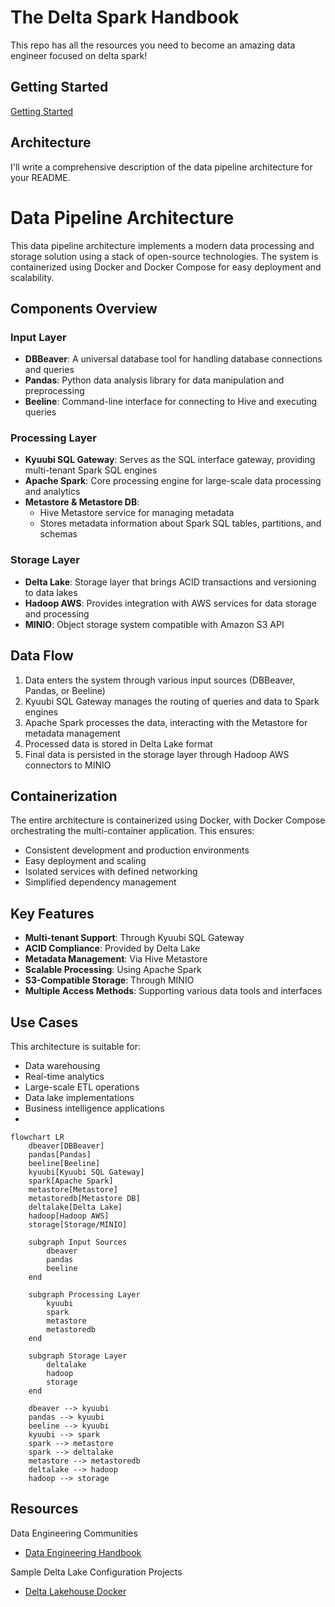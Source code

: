 # The Delta Spark Handbook
This repo has all the resources you need to become an amazing data engineer focused on delta spark!

## Getting Started

[Getting Started](accelerator/materials/1-getting-started/readme.md)


## Architecture

I'll write a comprehensive description of the data pipeline architecture for your README.

# Data Pipeline Architecture

This data pipeline architecture implements a modern data processing and storage solution using a stack of open-source technologies. The system is containerized using Docker and Docker Compose for easy deployment and scalability.

## Components Overview

### Input Layer
- **DBBeaver**: A universal database tool for handling database connections and queries
- **Pandas**: Python data analysis library for data manipulation and preprocessing
- **Beeline**: Command-line interface for connecting to Hive and executing queries

### Processing Layer
- **Kyuubi SQL Gateway**: Serves as the SQL interface gateway, providing multi-tenant Spark SQL engines
- **Apache Spark**: Core processing engine for large-scale data processing and analytics
- **Metastore & Metastore DB**: 
  - Hive Metastore service for managing metadata
  - Stores metadata information about Spark SQL tables, partitions, and schemas

### Storage Layer
- **Delta Lake**: Storage layer that brings ACID transactions and versioning to data lakes
- **Hadoop AWS**: Provides integration with AWS services for data storage and processing
- **MINIO**: Object storage system compatible with Amazon S3 API

## Data Flow

1. Data enters the system through various input sources (DBBeaver, Pandas, or Beeline)
2. Kyuubi SQL Gateway manages the routing of queries and data to Spark engines
3. Apache Spark processes the data, interacting with the Metastore for metadata management
4. Processed data is stored in Delta Lake format
5. Final data is persisted in the storage layer through Hadoop AWS connectors to MINIO

## Containerization

The entire architecture is containerized using Docker, with Docker Compose orchestrating the multi-container application. This ensures:
- Consistent development and production environments
- Easy deployment and scaling
- Isolated services with defined networking
- Simplified dependency management

## Key Features

- **Multi-tenant Support**: Through Kyuubi SQL Gateway
- **ACID Compliance**: Provided by Delta Lake
- **Metadata Management**: Via Hive Metastore
- **Scalable Processing**: Using Apache Spark
- **S3-Compatible Storage**: Through MINIO
- **Multiple Access Methods**: Supporting various data tools and interfaces

## Use Cases

This architecture is suitable for:
- Data warehousing
- Real-time analytics
- Large-scale ETL operations
- Data lake implementations
- Business intelligence applications
- 
```mermaid
flowchart LR
    dbeaver[DBBeaver]
    pandas[Pandas]
    beeline[Beeline]
    kyuubi[Kyuubi SQL Gateway]
    spark[Apache Spark]
    metastore[Metastore]
    metastoredb[Metastore DB]
    deltalake[Delta Lake]
    hadoop[Hadoop AWS]
    storage[Storage/MINIO]
    
    subgraph Input Sources
        dbeaver
        pandas
        beeline
    end
    
    subgraph Processing Layer
        kyuubi
        spark
        metastore
        metastoredb
    end
    
    subgraph Storage Layer
        deltalake
        hadoop
        storage
    end
    
    dbeaver --> kyuubi
    pandas --> kyuubi
    beeline --> kyuubi
    kyuubi --> spark
    spark --> metastore
    spark --> deltalake
    metastore --> metastoredb
    deltalake --> hadoop
    hadoop --> storage
```

## Resources

Data Engineering Communities

- [Data Engineering Handbook](https://github.com/DataExpert-io-Community/data-engineer-handbook)

Sample Delta Lake Configuration Projects

- [Delta Lakehouse Docker](https://github.com/kemonoske/spark-minio-delta-lakehouse-docker)


